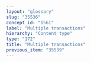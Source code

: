 ```yaml
---
layout: "glossary"
slug: "35536"
concept_id: "1561"
label: "Multiple transactions"
hierarchy: "Content type"
type: "172"
title: "Multiple transactions"
previous_item: "35539"
---
```

